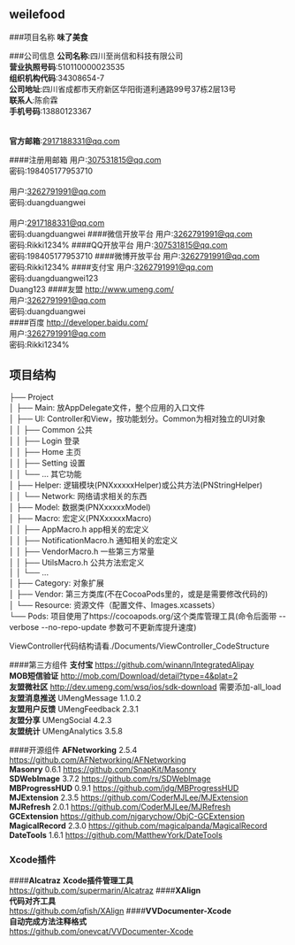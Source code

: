 ## weilefood

###项目名称
__味了美食__


###公司信息
__公司名称__:四川至尚信和科技有限公司<br>
__营业执照号码__:510110000023535<br>
__组织机构代码__:34308654-7<br>
__公司地址__:四川省成都市天府新区华阳街道利通路99号37栋2层13号<br>
__联系人__:陈俞霖<br>
__手机号码__:13880123367<br>
<br><br>
__官方邮箱__:2917188331@qq.com


####注册用邮箱
用户:307531815@qq.com<br>
密码:198405177953710
<br><br>
用户:3262791991@qq.com<br>
密码:duangduangwei
<br><br>
用户:2917188331@qq.com<br>
密码:duangduangwei
####微信开放平台
用户:3262791991@qq.com<br>
密码:Rikki1234%
####QQ开放平台
用户:307531815@qq.com<br>
密码:198405177953710
####微博开放平台
用户:3262791991@qq.com<br>
密码:Rikki1234%
####支付宝
用户:3262791991@qq.com<br>
密码:duangduangwei123<br>
Duang123
####友盟 http://www.umeng.com/ <br>
用户:3262791991@qq.com<br>
密码:duangduangwei<br>
####百度 http://developer.baidu.com/ <br>
用户:3262791991@qq.com<br>
密码:Rikki1234%<br>


## 项目结构
├── Project<br>
│   ├── Main: 放AppDelegate文件，整个应用的入口文件<br>
│   ├── UI: Controller和View，按功能划分。Common为相对独立的UI对象<br>
│   │   ├── Common 公共<br>
│   │   ├── Login 登录<br>
│   │   ├── Home 主页<br>
│   │   ├── Setting 设置<br>
│   │   └── ... 其它功能<br>
│   ├── Helper: 逻辑模块(PNXxxxxxHelper)或公共方法(PNStringHelper)<br>
│   │   └── Network: 网络请求相关的东西<br>
│   ├── Model: 数据类(PNXxxxxxModel)<br>
│   ├── Macro: 宏定义(PNXxxxxxMacro)<br>
│   │   ├── AppMacro.h app相关的宏定义<br>
│   │   ├── NotificationMacro.h 通知相关的宏定义<br>
│   │   ├── VendorMacro.h 一些第三方常量<br>
│   │   ├── UtilsMacro.h 公共方法宏定义<br>
│   │   └── ...<br>
│   ├── Category: 对象扩展<br>
│   ├── Vendor: 第三方类库(不在CocoaPods里的，或是是需要修改代码的)<br>
│   └── Resource: 资源文件（配置文件、Images.xcassets）<br>
└── Pods: 项目使用了https://cocoapods.org/这个类库管理工具(命令后面带 --verbose --no-repo-update 参数可不更新库提升速度)<br>

ViewController代码结构请看./Documents/ViewController_CodeStructure<br>

####第三方组件
__支付宝__      https://github.com/winann/IntegratedAlipay<br>
__MOB短信验证__ http://mob.com/Download/detail?type=4&plat=2<br>
__友盟微社区__  http://dev.umeng.com/wsq/ios/sdk-download   需要添加-all_load<br>
__友盟消息推送__    UMengMessage    1.1.0.2<br>
__友盟用户反馈__    UMengFeedback   2.3.1<br>
__友盟分享__        UMengSocial     4.2.3<br>
__友盟统计__        UMengAnalytics  3.5.8<br>


####开源组件
__AFNetworking__    2.5.4   https://github.com/AFNetworking/AFNetworking<br>
__Masonry__         0.6.1   https://github.com/SnapKit/Masonry<br>
__SDWebImage__      3.7.2   https://github.com/rs/SDWebImage<br>
__MBProgressHUD__   0.9.1   https://github.com/jdg/MBProgressHUD<br>
__MJExtension__     2.3.5   https://github.com/CoderMJLee/MJExtension<br>
__MJRefresh__       2.0.1   https://github.com/CoderMJLee/MJRefresh<br>
__GCExtension__     https://github.com/njgarychow/ObjC-GCExtension<br>
__MagicalRecord__   2.3.0   https://github.com/magicalpanda/MagicalRecord<br>
__DateTools__   	1.6.1   https://github.com/MatthewYork/DateTools<br>

### Xcode插件
####__Alcatraz__ 
__Xcode插件管理工具__<br>
https://github.com/supermarin/Alcatraz
####__XAlign__				
__代码对齐工具__<br>
https://github.com/qfish/XAlign
####__VVDocumenter-Xcode__	
__自动完成方法注释格式__<br>
https://github.com/onevcat/VVDocumenter-Xcode

